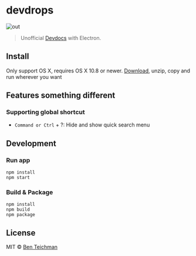 # devdrops

![out](https://cloud.githubusercontent.com/assets/124117/10069648/87a84332-62e8-11e5-926a-e3f29c8f8422.gif)

> Unofficial [Devdocs](http://devdocs.io/) with Electron.

## Install

Only support OS X, requires OS X 10.8 or newer. [Download](https://github.com/ragingwind/devdogs/releases/latest), unzip, copy and run wherever you want

## Features something different

### Supporting global shortcut

- `Command or Ctrl` + ?: Hide and show quick search menu

## Development

### Run app   
```
npm install
npm start
```

### Build & Package

```
npm install
npm build
npm package
```

## License

MIT © [Ben Teichman](#)
